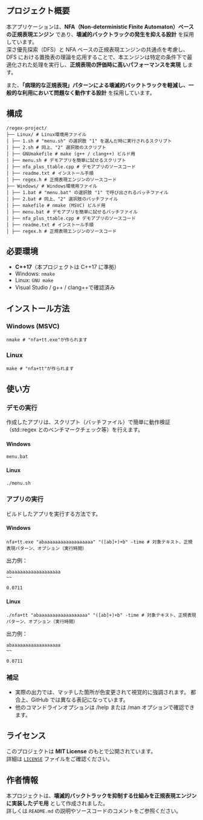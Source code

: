 ## プロジェクト概要

本アプリケーションは、**NFA（Non-deterministic Finite Automaton）ベースの正規表現エンジン** であり、**壊滅的バックトラックの発生を抑える設計** を採用しています。  
深さ優先探索（DFS）と NFA ベースの正規表現エンジンの共通点を考慮し、DFS における置換表の理論を応用することで、本エンジンは特定の条件下で最適化された処理を実行し、**正規表現の評価時に高いパフォーマンスを実現** します。

また、**「病理的な正規表現」パターンによる壊滅的バックトラックを軽減し、一般的な利用において問題なく動作する設計** を採用しています。

## 構成

```
/regex-project/
├── Linux/ # Linux環境用ファイル
│ ├── 1.sh # "menu.sh" の選択肢 "1" を選んだ時に実行されるスクリプト
│ ├── 2.sh # 同上、"2" 選択肢のスクリプト
│ ├── GNUmakefile # make (g++ / clang++) ビルド用
│ ├── menu.sh # デモアプリを簡単に試せるスクリプト
│ ├── nfa_plus_ttable.cpp # デモアプリのソースコード
│ ├── readme.txt # インストール手順
│ ├── regex.h # 正規表現エンジンのソースコード
├── Windows/ # Windows環境用ファイル
│ ├── 1.bat # "menu.bat" の選択肢 "1" で呼び出されるバッチファイル
│ ├── 2.bat # 同上、"2" 選択肢のバッチファイル
│ ├── makefile # nmake (MSVC) ビルド用
│ ├── menu.bat # デモアプリを簡単に試せるバッチファイル
│ ├── nfa_plus_ttable.cpp # デモアプリのソースコード
│ ├── readme.txt # インストール手順
│ ├── regex.h # 正規表現エンジンのソースコード
```

## 必要環境

- **C++17**（本プロジェクトは C++17 に準拠）
- Windows: `nmake`
- Linux: `GNU make`
- Visual Studio / g++ / clang++で確認済み

## インストール方法

### Windows (MSVC)

```
nmake # "nfa+tt.exe"が作られます
```

### Linux

```
make # "nfa+tt"が作られます
```

## 使い方

### デモの実行

作成したアプリは、スクリプト（バッチファイル）で簡単に動作検証（std::regex とのベンチマークチェック等）を行えます。

#### Windows

```
menu.bat
```

#### Linux

```
./menu.sh
```

### アプリの実行

ビルドしたアプリを実行する方法です。

#### Windows

```
nfa+tt.exe "abaaaaaaaaaaaaaaaaaa" "([ab]+)+b" -time # 対象テキスト、正規表現パターン、オプション（実行時間）
```

出力例：
```
abaaaaaaaaaaaaaaaaaa
~~

0.0711
```
#### Linux

```
./nfa+tt "abaaaaaaaaaaaaaaaaaa" "([ab]+)+b" -time # 対象テキスト、正規表現パターン、オプション（実行時間）
```

出力例：
```
abaaaaaaaaaaaaaaaaaa
~~

0.0711
```
### 補足
- 実際の出力では、マッチした箇所が色変更されて視覚的に強調されます。 都合上、GitHub では異なる表記になっています。
- 他のコマンドラインオプションは /help または /man オプションで確認できます。

## ライセンス

このプロジェクトは **MIT License** のもとで公開されています。  
詳細は [`LICENSE`](./LICENSE) ファイルをご確認ください。

## 作者情報

本プロジェクトは、**壊滅的バックトラックを抑制する仕組みを正規表現エンジンに実装したデモ用** として作成されました。  
詳しくは `README.md` の説明やソースコードのコメントをご参照ください。
